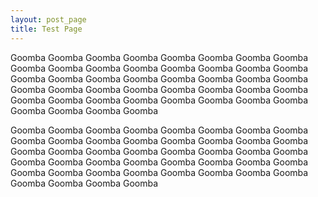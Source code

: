 ```yaml
---
layout: post_page
title: Test Page
---
```


Goomba Goomba Goomba Goomba Goomba Goomba Goomba Goomba Goomba Goomba Goomba Goomba Goomba Goomba Goomba Goomba Goomba Goomba Goomba Goomba Goomba Goomba Goomba Goomba Goomba Goomba Goomba Goomba Goomba Goomba Goomba Goomba Goomba Goomba Goomba Goomba Goomba Goomba Goomba Goomba Goomba Goomba Goomba Goomba 

Goomba Goomba Goomba Goomba Goomba Goomba Goomba Goomba Goomba Goomba Goomba Goomba Goomba Goomba Goomba Goomba Goomba Goomba Goomba Goomba Goomba Goomba Goomba Goomba Goomba Goomba Goomba Goomba Goomba Goomba Goomba Goomba Goomba Goomba Goomba Goomba Goomba Goomba Goomba Goomba Goomba Goomba Goomba Goomba 